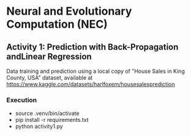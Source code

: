 # Neural and Evolutionary Computation (NEC)
## Activity 1: Prediction with Back-Propagation andLinear Regression

Data training and prediction using a local copy of "House Sales in King County, USA" dataset,
available at https://www.kaggle.com/datasets/harlfoxem/housesalesprediction

### Execution
 
- source .venv/bin/activate
- pip install -r requirements.txt
- python activity1.py